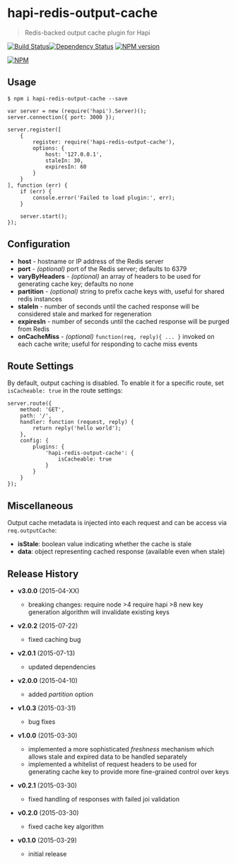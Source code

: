 # hapi-redis-output-cache
> Redis-backed output cache plugin for Hapi

[![Build Status](https://semaphoreci.com/api/v1/ArnoldZokas/ot-hapi-request-metrics/branches/master/shields_badge.svg)](https://semaphoreci.com/ArnoldZokas/ot-hapi-request-metrics)[![Dependency Status](https://david-dm.org/ArnoldZokas/hapi-redis-output-cache.svg)](https://david-dm.org/ArnoldZokas/hapi-redis-output-cache) [![NPM version](https://badge.fury.io/js/hapi-redis-output-cache.svg)](http://badge.fury.io/js/hapi-redis-output-cache)

[![NPM](https://nodei.co/npm/hapi-redis-output-cache.png?downloads=true&stars=true)](https://nodei.co/npm/hapi-redis-output-cache)

## Usage
```
$ npm i hapi-redis-output-cache --save
```

```
var server = new (require('hapi').Server)();
server.connection({ port: 3000 });

server.register([
    {
        register: require('hapi-redis-output-cache'),
        options: {
            host: '127.0.0.1',
            staleIn: 30,
            expiresIn: 60
        }
    }
], function (err) {
    if (err) {
        console.error('Failed to load plugin:', err);
    }

    server.start();
});
```

## Configuration
- **host** - hostname or IP address of the Redis server
- **port** - *(optional)* port of the Redis server; defaults to 6379
- **varyByHeaders** - *(optional)* an array of headers to be used for generating cache key; defaults no none
- **partition** - *(optional)* string to prefix cache keys with, useful for shared redis instances
- **staleIn** - number of seconds until the cached response will be considered stale and marked for regeneration
- **expiresIn** - number of seconds until the cached response will be purged from Redis
- **onCacheMiss** - *(optional)* `function(req, reply){ ... }` invoked on each cache write; useful for responding to cache miss events

## Route Settings

By default, output caching is disabled. To enable it for a specific route, set `isCacheable: true` in the route settings:

```
server.route({
    method: 'GET',
    path: '/',
    handler: function (request, reply) {
        return reply('hello world');
    },
    config: {
        plugins: {
            'hapi-redis-output-cache': {
                isCacheable: true
            }
        }
    }
});
```

## Miscellaneous
Output cache metadata is injected into each request and can be access via `req.outputCache`:
- **isStale**: boolean value indicating whether the cache is stale
- **data**: object representing cached response (available even when stale)

## Release History
- **v3.0.0** (2015-04-XX)
    - breaking changes:
        require node >4
        require hapi >8
        new key generation algorithm will invalidate existing keys

- **v2.0.2** (2015-07-22)
    - fixed caching bug
- **v2.0.1** (2015-07-13)
    - updated dependencies
- **v2.0.0** (2015-04-10)
    - added *partition* option
- **v1.0.3** (2015-03-31)
    - bug fixes
- **v1.0.0** (2015-03-30)
    - implemented a more sophisticated *freshness* mechanism which allows stale and expired data to be handled separately
    - implemented a whitelist of request headers to be used for generating cache key to provide more fine-grained control over keys
- **v0.2.1** (2015-03-30)
    - fixed handling of responses with failed joi validation
- **v0.2.0** (2015-03-30)
    - fixed cache key algorithm
- **v0.1.0** (2015-03-29)
    - initial release
